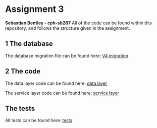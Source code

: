 # Assignment 3
**Sebastian Bentley - cph-sb287**
All of the code can be found within this repository, and follows the structure given in the assignment.

## 1 The database
The database migration file can be found here: [V4 migration]()

## 2 The code
The data layer code can be found here: [data layer]()


The service layer code can be found here: [service layer]()

## The tests
All tests can be found here: [tests]()